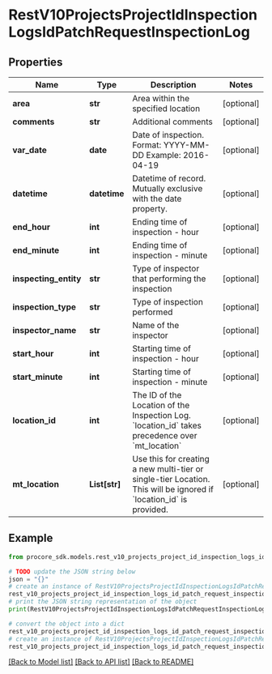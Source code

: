# RestV10ProjectsProjectIdInspectionLogsIdPatchRequestInspectionLog


## Properties

Name | Type | Description | Notes
------------ | ------------- | ------------- | -------------
**area** | **str** | Area within the specified location | [optional] 
**comments** | **str** | Additional comments | [optional] 
**var_date** | **date** | Date of inspection. Format: YYYY-MM-DD Example: 2016-04-19 | [optional] 
**datetime** | **datetime** | Datetime of record. Mutually exclusive with the date property. | [optional] 
**end_hour** | **int** | Ending time of inspection - hour | [optional] 
**end_minute** | **int** | Ending time of inspection - minute | [optional] 
**inspecting_entity** | **str** | Type of inspector that performing the inspection | [optional] 
**inspection_type** | **str** | Type of inspection performed | [optional] 
**inspector_name** | **str** | Name of the inspector | [optional] 
**start_hour** | **int** | Starting time of inspection - hour | [optional] 
**start_minute** | **int** | Starting time of inspection - minute | [optional] 
**location_id** | **int** | The ID of the Location of the Inspection Log. &#x60;location_id&#x60; takes precedence over &#x60;mt_location&#x60; | [optional] 
**mt_location** | **List[str]** | Use this for creating a new multi-tier or single-tier Location. This will be ignored if &#x60;location_id&#x60; is provided. | [optional] 

## Example

```python
from procore_sdk.models.rest_v10_projects_project_id_inspection_logs_id_patch_request_inspection_log import RestV10ProjectsProjectIdInspectionLogsIdPatchRequestInspectionLog

# TODO update the JSON string below
json = "{}"
# create an instance of RestV10ProjectsProjectIdInspectionLogsIdPatchRequestInspectionLog from a JSON string
rest_v10_projects_project_id_inspection_logs_id_patch_request_inspection_log_instance = RestV10ProjectsProjectIdInspectionLogsIdPatchRequestInspectionLog.from_json(json)
# print the JSON string representation of the object
print(RestV10ProjectsProjectIdInspectionLogsIdPatchRequestInspectionLog.to_json())

# convert the object into a dict
rest_v10_projects_project_id_inspection_logs_id_patch_request_inspection_log_dict = rest_v10_projects_project_id_inspection_logs_id_patch_request_inspection_log_instance.to_dict()
# create an instance of RestV10ProjectsProjectIdInspectionLogsIdPatchRequestInspectionLog from a dict
rest_v10_projects_project_id_inspection_logs_id_patch_request_inspection_log_from_dict = RestV10ProjectsProjectIdInspectionLogsIdPatchRequestInspectionLog.from_dict(rest_v10_projects_project_id_inspection_logs_id_patch_request_inspection_log_dict)
```
[[Back to Model list]](../README.md#documentation-for-models) [[Back to API list]](../README.md#documentation-for-api-endpoints) [[Back to README]](../README.md)


